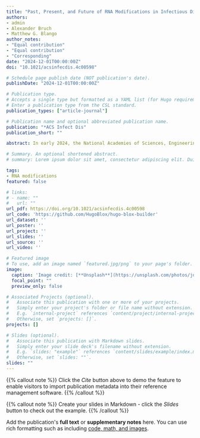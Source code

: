 ```yaml
---
title: "Past, Present, and Future of RNA Modifications in Infectious Disease Research"
authors:
- admin
- Alexander Bruch
- Matthew G. Blango
author_notes:
- "Equal contribution"
- "Equal contribution"
- "Corresponding"
date: "2024-12-01T00:00:00Z"
doi: "10.1021/acsinfecdis.4c00598"

# Schedule page publish date (NOT publication's date).
publishDate: "2024-12-01T00:00:00Z"

# Publication type.
# Accepts a single type but formatted as a YAML list (for Hugo requirements).
# Enter a publication type from the CSL standard.
publication_types: ["article-journal"]

# Publication name and optional abbreviated publication name.
publication: "*ACS Infect Dis"
publication_short: ""

abstract: In early 2024, the National Academies of Sciences, Engineering, and Medicine (NASEM) released a roadmap for the future of research into mapping ribonucleic acid (RNA) modifications, which underscored the importance of better defining these diverse chemical changes to the RNA macromolecule. As nearly all mature RNA molecules harbor some form of modification, we must understand RNA modifications to fully appreciate the functionality of RNA. The NASEM report calls for massive mobilization of resources and investment akin to the transformative Human Genome Project of the early 1990s. Like the Human Genome Project, a concerted effort in improving our ability to assess every single modification on every single RNA molecule in an organism will change the way we approach biological questions, accelerate technological advance, and improve our understanding of the molecular world. Consequently, we are also at the start of a revolution in defining the impact of RNA modifications in the context of host–microbe and even microbe–microbe interactions. In this perspective, we briefly introduce RNA modifications to the infection biologist, highlight key aspects of the NASEM report and exciting examples of RNA modifications contributing to host and pathogen biology, and finally postulate where infectious disease research may benefit from this exciting new endeavor in globally mapping RNA modifications.

# Summary. An optional shortened abstract.
# summary: Lorem ipsum dolor sit amet, consectetur adipiscing elit. Duis posuere tellus ac convallis placerat. Proin tincidunt magna sed ex sollicitudin condimentum.

tags:
- RNA modifications
featured: false

# links:
# - name: ""
#   url: ""
url_pdf: https://doi.org/10.1021/acsinfecdis.4c00598
url_code: 'https://github.com/HugoBlox/hugo-blox-builder'
url_dataset: ''
url_poster: ''
url_project: ''
url_slides: ''
url_source: ''
url_video: ''

# Featured image
# To use, add an image named `featured.jpg/png` to your page's folder. 
image:
  caption: 'Image credit: [**Unsplash**](https://unsplash.com/photos/jdD8gXaTZsc)'
  focal_point: ""
  preview_only: false

# Associated Projects (optional).
#   Associate this publication with one or more of your projects.
#   Simply enter your project's folder or file name without extension.
#   E.g. `internal-project` references `content/project/internal-project/index.md`.
#   Otherwise, set `projects: []`.
projects: []

# Slides (optional).
#   Associate this publication with Markdown slides.
#   Simply enter your slide deck's filename without extension.
#   E.g. `slides: "example"` references `content/slides/example/index.md`.
#   Otherwise, set `slides: ""`.
slides: ""
---
```


{{% callout note %}}
Click the *Cite* button above to demo the feature to enable visitors to import publication metadata into their reference management software.
{{% /callout %}}

{{% callout note %}}
Create your slides in Markdown - click the *Slides* button to check out the example.
{{% /callout %}}

Add the publication's **full text** or **supplementary notes** here. You can use rich formatting such as including [code, math, and images](https://docs.hugoblox.com/content/writing-markdown-latex/).
